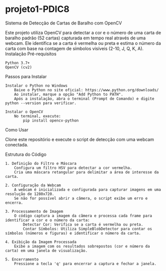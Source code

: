 # projeto1-PDIC8


Sistema de Detecção de Cartas de Baralho com OpenCV

Este projeto utiliza OpenCV para detectar a cor e o número de uma carta de baralho padrão (52 cartas) capturada em tempo real através de uma webcam. Ele identifica se a carta é vermelha ou preta e estima o número da carta com base na contagem de símbolos visíveis (2-10, J, Q, K, A).
Instalação
Pré-requisitos

    Python 3.7+
    OpenCV (cv2)

Passos para Instalar

    Instalar o Python no Windows
        Baixe o Python no site oficial: https://www.python.org/downloads/
        Ao instalar, marque a opção "Add Python to PATH".
        Após a instalação, abra o terminal (Prompt de Comando) e digite python --version para verificar.

    Instalar o OpenCV
        No terminal, execute:
            pip install opencv-python

Como Usar

Clone este repositório e execute o script de detecção com uma webcam conectada.

Estrutura do Código

    1. Definição do Filtro e Máscara
        Configura um filtro HSV para detectar a cor vermelha.
        Cria uma máscara retangular para delimitar a área de interesse da carta.

    2. Configuração da Webcam
        A webcam é inicializada e configurada para capturar imagens em uma resolução de 1280x720.
        Se não for possível abrir a câmera, o script exibe um erro e encerra.

    3. Processamento de Imagem
        O código captura a imagem da câmera e processa cada frame para identificar a cor e o número da carta:
            Detectar Cor: Verifica se a carta é vermelha ou preta.
            Contar Símbolos: Utiliza SimpleBlobDetector para contar os símbolos (números e figuras) e identificar o número da carta.

    4. Exibição da Imagem Processada
        Exibe a imagem com os resultados sobrepostos (cor e número da carta) em uma janela de visualização.

    5. Encerramento
        Pressione a tecla 'q' para encerrar a captura e fechar a janela.

